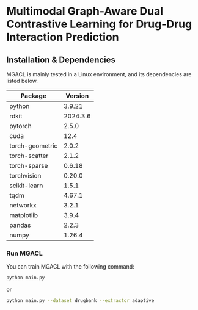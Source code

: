 # Multimodal Graph-Aware Dual Contrastive Learning for Drug-Drug Interaction Prediction


## Installation & Dependencies


MGACL is mainly tested in a Linux environment, and its dependencies are listed below.


| Package         | Version  |
|-----------------|----------|
| python          | 3.9.21   |
| rdkit           | 2024.3.6 |
| pytorch         | 2.5.0    |
| cuda            | 12.4     |
| torch-geometric | 2.0.2    |
| torch-scatter   | 2.1.2    |
| torch-sparse    | 0.6.18   |
| torchvision     | 0.20.0   |
| scikit-learn    | 1.5.1    |
| tqdm            | 4.67.1   |
| networkx        | 3.2.1    |
| matplotlib      | 3.9.4    |
| pandas          | 2.2.3    |
| numpy           | 1.26.4   |


### Run MGACL


You can train MGACL with the following command:


```bash
python main.py
```


or


```bash
python main.py --dataset drugbank --extractor adaptive
```




